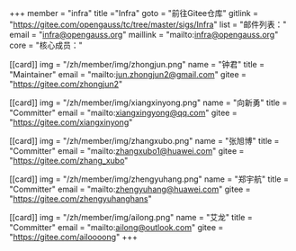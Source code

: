 ﻿+++
member = "infra"
title ="Infra"
goto = "前往Gitee仓库"
gitlink = "https://gitee.com/opengauss/tc/tree/master/sigs/Infra"
list = "邮件列表："
email = "infra@opengauss.org"
maillink = "mailto:infra@opengauss.org"
core = "核心成员："


[[card]]
img = "/zh/member/img/zhongjun.png"
name = "钟君"
title = "Maintainer"
email = "mailto:jun.zhongjun2@gmail.com"
gitee = "https://gitee.com/zhongjun2"

[[card]]
img = "/zh/member/img/xiangxinyong.png"
name = "向新勇"
title = "Committer"
email = "mailto:xiangxingyong@qq.com"
gitee = "https://gitee.com/xiangxinyong"

[[card]]
img = "/zh/member/img/zhangxubo.png"
name = "张旭博"
title = "Committer"
email = "mailto:zhangxubo1@huawei.com"
gitee = "https://gitee.com/zhang_xubo"

[[card]]
img = "/zh/member/img/zhengyuhang.png"
name = "郑宇航"
title = "Committer"
email = "mailto:zhengyuhang@huawei.com"
gitee = "https://gitee.com/zhengyuhanghans"

[[card]]
img = "/zh/member/img/ailong.png"
name = "艾龙"
title = "Committer"
email = "mailto:ailong@outlook.com"
gitee = "https://gitee.com/ailoooong"
+++